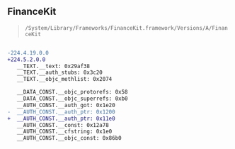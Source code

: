 ## FinanceKit

> `/System/Library/Frameworks/FinanceKit.framework/Versions/A/FinanceKit`

```diff

-224.4.19.0.0
+224.5.2.0.0
   __TEXT.__text: 0x29af38
   __TEXT.__auth_stubs: 0x3c20
   __TEXT.__objc_methlist: 0x2074

   __DATA_CONST.__objc_protorefs: 0x58
   __DATA_CONST.__objc_superrefs: 0xb0
   __AUTH_CONST.__auth_got: 0x1e20
-  __AUTH_CONST.__auth_ptr: 0x1200
+  __AUTH_CONST.__auth_ptr: 0x11e0
   __AUTH_CONST.__const: 0x12a78
   __AUTH_CONST.__cfstring: 0x1e0
   __AUTH_CONST.__objc_const: 0x86b0

```
